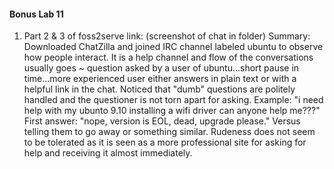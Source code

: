 #### Bonus Lab 11

1. Part 2 & 3 of foss2serve link: (screenshot of chat in folder) Summary: Downloaded ChatZilla and joined IRC channel labeled
ubuntu to observe how people interact. It is a help channel and flow of the conversations usually goes ~ question asked by a user
of ubuntu...short pause in time...more experienced user either answers in plain text or with a helpful link in the chat. Noticed that
"dumb" questions are politely handled and the questioner is not torn apart for asking. Example: "i need help with my ubunto 9.10
installing a wifi driver can anyone help me???" First answer: "nope, version is EOL, dead, upgrade please." Versus telling them to
go away or something similar. Rudeness does not seem to be tolerated as it is seen as a more professional site for asking for help
and receiving it almost immediately.
